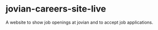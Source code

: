 # jovian-careers-site-live
A website to show job openings at jovian and to accept job applications.
